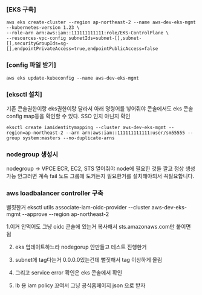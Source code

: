 ### [EKS 구축]

```
aws eks create-cluster --region ap-northeast-2 --name aws-dev-eks-mgmt --kubernetes-version 1.23 \
--role-arn arn:aws:iam::111111111111:role/EKS-ControlPlane \
--resources-vpc-config subnetIds=subnet-[],subnet-[],securityGroupIds=sg-[],endpointPrivateAccess=true,endpointPublicAccess=false
```

### [config 파일 받기]

```
aws eks update-kubeconfig --name aws-dev-eks-mgmt
```

### [eksctl 설치]

기존 콘솔권한이랑 eks권한이랑 달라서 아래 명령어를 넣어줘야 콘솔에서도 eks 콘솔 config map등을 확인할 수 있다. SSO 인지 아닌지 확인

```
eksctl create iamidentitymapping --cluster aws-dev-eks-mgmt --region=ap-northeast-2 --arn arn:aws:iam::111111111111:user/sm55555 --group system:masters --no-duplicate-arns
```

### nodegroup 생성시 

nodegroup -> VPCE ECR, EC2, STS 열어줘야 node에 필요한 것들 깔고 정상 생성 가능 안그러면 계속 fail 노드 그룹에 도커든지 필요한거를 설치해야되서 꼭필요합니다.

### aws loadbalancer controller 구축

뻘짓한거 
eksctl utils associate-iam-oidc-provider --cluster aws-dev-eks-mgmt --approve --region ap-northeast-2

1.이거 안먹어도 그냥 oidc 콘솔에 있는거 복사해서 sts.amazonaws.com만 붙이면 됨

2. eks 업데이트하느라 nodegorup 안만들고 테스트 진행한거

3. subnet에 tag다는거 0.0.0.0있는건데 뻘짓해서 tag 이상하게 올림

4. 그리고 service error 확인은 eks 콘솔에서 확인

5. lb 용 iam policy 꼬여서 그냥 공식홈페이지 json 으로 받자 







